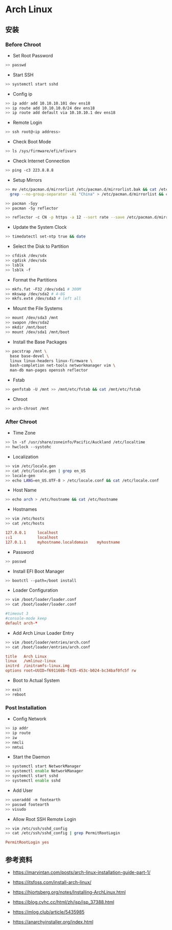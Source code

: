 # Arch Linux

## 安装

### Before Chroot

- Set Root Password

```bash
>> passwd
```

- Start SSH

```bash
>> systemctl start sshd
```

- Config ip

```bash
>> ip addr add 10.10.10.101 dev ens18
>> ip route add 10.10.10.0/24 dev ens18
>> ip route add default via 10.10.10.1 dev ens18
```

- Remote Login

```bash
>> ssh root@<ip address>
```

- Check Boot Mode

```bash
>> ls /sys/firmware/efi/efivars
```

- Check Internet Connection

```bash
>> ping -c3 223.8.8.8
```

- Setup Mirrors

```bash
>> mv /etc/pacman.d/mirrorlist /etc/pacman.d/mirrorlist.bak && cat /etc/pacman.d/mirrorlist.bak | \
  grep --no-group-separator -A1 "China" > /etc/pacman.d/mirrorlist && cat /etc/pacman.d/mirrorlist

>> pacman -Syy
>> pacman -Sy reflector

>> reflector -c CN -p https -a 12 --sort rate --save /etc/pacman.d/mirrorlist && cat /etc/pacman.d/mirrorlist
```

- Update the System Clock

```bash
>> timedatectl set-ntp true && date
```

- Select the Disk to Partition

```bash
>> cfdisk /dev/sdx
>> cgdisk /dev/sdx
>> lsblk
>> lsblk -f
```

- Format the Partitions

```bash
>> mkfs.fat -F32 /dev/sda1 # 300M
>> mkswap /dev/sda2 # 4-8G
>> mkfs.ext4 /dev/sda3 # left all
```

- Mount the File Systems

```bash
>> mount /dev/sda3 /mnt
>> swapon /dev/sda2
>> mkdir /mnt/boot
>> mount /dev/sda1 /mnt/boot
```

- Install the Base Packages

```bash
>> pacstrap /mnt \
  base base-devel \
  linux linux-headers linux-firmware \
  bash-completion net-tools networkmanager vim \
  man-db man-pages openssh reflector
```

- Fstab

```bash
>> genfstab -U /mnt >> /mnt/etc/fstab && cat /mnt/etc/fstab
```

- Chroot

```bash
>> arch-chroot /mnt
```

### After Chroot

- Time Zone

```bash
>> ln -sf /usr/share/zoneinfo/Pacific/Auckland /etc/localtime
>> hwclock --systohc
```

- Localization

```bash
>> vim /etc/locale.gen
>> cat /etc/locale.gen | grep en_US
>> locale-gen
>> echo LANG=en_US.UTF-8 > /etc/locale.conf && cat /etc/locale.conf
```

- Host Name

```bash
>> echo arch > /etc/hostname && cat /etc/hostname
```

- Hostnames

```bash
>> vim /etc/hosts
>> cat /etc/hosts
```

```conf
127.0.0.1	  localhost
::1		      localhost
127.0.1.1	  myhostname.localdomain	myhostname
```

- Password

```bash
>> passwd
```

- Install EFI Boot Manager

```bash
>> bootctl --path=/boot install
```

- Loader Configuration

```bash
>> vim /boot/loader/loader.conf
>> cat /boot/loader/loader.conf
```

```conf
#timeout 3
#console-mode keep
default arch-*
```

- Add Arch Linux Loader Entry

```bash
>> vim /boot/loader/entries/arch.conf
>> cat /boot/loader/entries/arch.conf
```

```conf
title	Arch Linux
linux	/vmlinuz-linux
initrd	/initramfs-linux.img
options	root=UUID=f691168b-f435-453c-b024-bc34baf0fc5f rw
```

- Boot to Actual System

```bash
>> exit
>> reboot
```

### Post Installation

- Config Network

```bash
>> ip addr
>> ip route
>> iw
>> nmcli
>> nmtui
```

- Start the Daemon

```bash
>> systemctl start NetworkManager
>> systemctl enable NetworkManager
>> systemctl start sshd
>> systemctl enable sshd
```

- Add User

```bash
>> useraddd -m footearth
>> passwd footearth
>> visudo
```

- Allow Root SSH Remote Login

```bash
>> vim /etc/ssh/sshd_config
>> cat /etc/ssh/sshd_config | grep PermitRootLogin
```

```conf
PermitRootLogin yes
```

## 参考资料

- https://marvintan.com/posts/arch-linux-installation-guide-part-1/
- https://itsfoss.com/install-arch-linux/
- https://hjortsberg.org/notes/Installing-ArchLinux.html

- https://blog.cvhc.cc/html/zh/isp/isp_37388.html
- https://mlog.club/article/5435985

- https://anarchyinstaller.org/index.html
